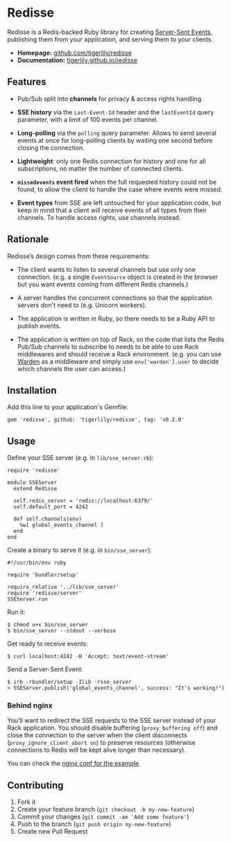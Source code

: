 # Redisse

Redisse is a Redis-backed Ruby library for creating [Server-Sent
Events](http://www.w3.org/TR/eventsource/), publishing them from your
application, and serving them to your clients.

* **Homepage:**
  [github.com/tigerlily/redisse](https://github.com/tigerlily/redisse)
* **Documentation:**
  [tigerlily.github.io/redisse](https://tigerlily.github.io/redisse/)

## Features

* Pub/Sub split into **channels** for privacy & access rights handling.

* **SSE history** via the `Last-Event-Id` header and the `lastEventId` query
  parameter, with a limit of 100 events per channel.

* **Long-polling** via the `polling` query parameter. Allows to send several
  events at once for long-polling clients by waiting one second before closing
  the connection.

* **Lightweight**: only one Redis connection for history and one for all
  subscriptions, no matter the number of connected clients.

* **`missedevents` event fired** when the full requested history could not be
  found, to allow the client to handle the case where events were missed.

* **Event types** from SSE are left untouched for your application code, but
  keep in mind that a client will receive events of all types from their
  channels. To handle access rights, use channels instead.

## Rationale

Redisse’s design comes from these requirements:

* The client wants to listen to several channels but use only one connection.
  (e.g. a single `EventSource` object is created in the browser but you want
  events coming from different Redis channels.)

* A server handles the concurrent connections so that the application servers
  don't need to (e.g. Unicorn workers).

* The application is written in Ruby, so there needs to be a Ruby API to
  publish events.

* The application is written on top of Rack, so the code that lists the Redis
  Pub/Sub channels to subscribe to needs to be able to use Rack middlewares and
  should receive a Rack environment. (e.g. you can use
  [Warden](https://github.com/hassox/warden) as a middleware and simply use
  `env['warden'].user` to decide which channels the user can access.)

## Installation

Add this line to your application's Gemfile:

    gem 'redisse', github: 'tigerlily/redisse', tag: 'v0.2.0'

## Usage

Define your SSE server (e.g. in `lib/sse_server.rb`):

    require 'redisse'

    module SSEServer
      extend Redisse

      self.redis_server = 'redis://localhost:6379/'
      self.default_port = 4242

      def self.channels(env)
        %w[ global_events_channel ]
      end
    end

Create a binary to serve it (e.g. in `bin/sse_server`):

    #!/usr/bin/env ruby

    require 'bundler/setup'

    require_relative '../lib/sse_server'
    require 'redisse/server'
    SSEServer.run

Run it:

    $ chmod u+x bin/sse_server
    $ bin/sse_server --stdout --verbose

Get ready to receive events:

    $ curl localhost:4242 -H 'Accept: text/event-stream'

Send a Server-Sent Event:

    $ irb -rbundler/setup -Ilib -rsse_server
    > SSEServer.publish('global_events_channel', success: "It's working!")

### Behind nginx

You’ll want to redirect the SSE requests to the SSE server instead of your Rack
application. You should disable buffering (`proxy_buffering off`) and close the
connection to the server when the client disconnects
(`proxy_ignore_client_abort on`) to preserve resources (otherwise connections
to Redis will be kept alive longer than necessary).

You can check the [nginx conf for the
example](https://github.com/tigerlily/redisse/blob/master/example/nginx.conf).

## Contributing

1. Fork it
2. Create your feature branch (`git checkout -b my-new-feature`)
3. Commit your changes (`git commit -am 'Add some feature'`)
4. Push to the branch (`git push origin my-new-feature`)
5. Create new Pull Request
